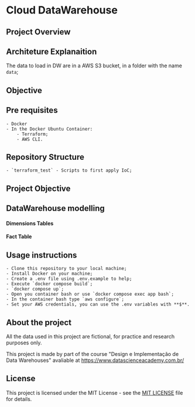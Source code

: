 # Cloud DataWarehouse

## Project Overview

## Architeture Explanaition

The data to load in DW are in a AWS S3 bucket, in a folder with the name `data`;

## Objective

## Pre requisites
    - Docker
    - In the Docker Ubuntu Container:
        - Terraform;
        - AWS CLI.

## Repository Structure

    - `terraform_test` - Scripts to first apply IoC;

## Project Objective

## DataWarehouse modelling

#### Dimensions Tables

#### Fact Table

## Usage instructions
    - Clone this repository to your local machine;
    - Install Docker on your machine;
    - Create a .env file using .env.example to help;
    - Execute `docker compose build`;
    - `docker compose up`;
    - Open you container bash or use `docker compose exec app bash`;
    - In the container bash type `aws configure`;
    - Set your AWS credentials, you can use the .env variables with **$**.

## About the project

All the data used in this project are fictional, for practice and research purposes only.

This project is made by part of the course "Design e Implementação de Data Warehouses" avaliable at https://www.datascienceacademy.com.br/

## License

This project is licensed under the MIT License - see the [MIT LICENSE](LICENSE) file for details.
